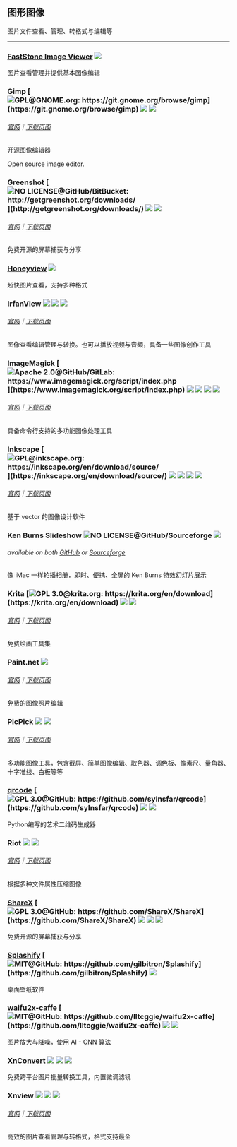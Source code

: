 ## 图形图像

图片文件查看、管理、转格式与编辑等

---

### [FastStone Image Viewer](http://www.faststone.org/) ![](../assets/earth-globe.png)

图片查看管理并提供基本图像编辑

### Gimp [![](../assets/open-source-icon.png "GPL@GNOME.org: https://git.gnome.org/browse/gimp")](https://git.gnome.org/browse/gimp) ![](../assets/earth-globe.png) ![](../assets/multi_platform.png)

###### [官网](https://www.gimp.org/)｜[下载页面](https://www.gimp.org/downloads/)

开源图像编辑器

Open source image editor.

### Greenshot [![](../assets/open-source-icon.png "NO LICENSE@GitHub/BitBucket: http://getgreenshot.org/downloads/")](http://getgreenshot.org/downloads/) ![](../assets/earth-globe.png) ![](../assets/multi_platform.png)

###### [官网](http://getgreenshot.org/)｜[下载页面](http://getgreenshot.org/downloads/)

免费开源的屏幕捕获与分享

### [Honeyview](http://www.bandisoft.com/honeyview/) ![](../assets/earth-globe.png)

超快图片查看，支持多种格式

### IrfanView ![](../assets/earth-globe.png) ![](../assets/usb.png) ![](../assets/windows-store.png)

###### [官网](http://www.irfanview.com/)｜[下载页面](http://www.irfanview.com/main_download_engl.htm)

图像查看编辑管理与转换。也可以播放视频与音频，具备一些图像创作工具

### ImageMagick [![](../assets/open-source-icon.png "Apache 2.0@GitHub/GitLab: https://www.imagemagick.org/script/index.php")](https://www.imagemagick.org/script/index.php) ![](../assets/united-states.png) ![](../assets/usb.png) ![](../assets/multi_platform.png) ![](../assets/command-line.png)

###### [官网](https://www.imagemagick.org/script/index.php)｜[下载页面](https://www.imagemagick.org/script/download.php)

具备命令行支持的多功能图像处理工具

### Inkscape [![](../assets/open-source-icon.png "GPL@inkscape.org: https://inkscape.org/en/download/source/")](https://inkscape.org/en/download/source/) ![](../assets/earth-globe.png) ![](../assets/usb.png) ![](../assets/multi_platform.png) ![](../assets/windows-store.png)

###### [官网](https://inkscape.org/en/)｜[下载页面](https://inkscape.org/en/download/windows/)

基于 vector 的图像设计软件

### Ken Burns Slideshow ![](../assets/open-source-icon.png "NO LICENSE@GitHub/Sourceforge") ![](../assets/earth-globe.png)

###### available on both [GitHub](https://github.com/changbowen/Ken-Burns-Slideshow) or [Sourceforge](https://sourceforge.net/projects/ken-burns-slideshow/)

像 iMac 一样轮播相册，即时、便携、全屏的 Ken Burns 特效幻灯片展示

### Krita [![](../assets/open-source-icon.png "GPL 3.0@krita.org: https://krita.org/en/download")](https://krita.org/en/download) ![](../assets/earth-globe.png) ![](../assets/usb.png)

###### [官网](https://krita.org/en/)｜[下载页面](https://krita.org/en/download/krita-desktop/)

免费绘画工具集

### Paint.net ![](../assets/earth-globe.png)

###### [官网](https://www.getpaint.net/index.html)｜[下载页面](https://www.getpaint.net/download.html)

免费的图像照片编辑

### PicPick ![](../assets/earth-globe.png) ![](../assets/usb.png)

###### [官网](http://ngwin.com/picpick)｜[下载页面](http://ngwin.com/picpick/download)

多功能图像工具，包含截屏、简单图像编辑、取色器、调色板、像素尺、量角器、十字准线、白板等等

### [qrcode](https://github.com/sylnsfar/qrcode) [![](../assets/open-source-icon.png "GPL 3.0@GitHub: https://github.com/sylnsfar/qrcode")](https://github.com/sylnsfar/qrcode) ![](../assets/united-states.png) ![](../assets/usb.png)

Python编写的艺术二维码生成器

### Riot ![](../assets/united-states.png) ![](../assets/usb.png)

###### [官网](http://luci.criosweb.ro/riot/)｜[下载页面](http://luci.criosweb.ro/riot/download/)

根据多种文件属性压缩图像

### [ShareX](https://getsharex.com/) [![](../assets/open-source-icon.png "GPL 3.0@GitHub: https://github.com/ShareX/ShareX")](https://github.com/ShareX/ShareX) ![](../assets/earth-globe.png) ![](../assets/usb.png) ![](../assets/windows-store.png)

免费开源的屏幕捕获与分享

### [Splashify](https://splashify.net/) [![](../assets/open-source-icon.png "MIT@GitHub: https://github.com/gilbitron/Splashify")](https://github.com/gilbitron/Splashify) ![](../assets/united-states.png)

桌面壁纸软件

### [waifu2x-caffe](https://github.com/lltcggie/waifu2x-caffe)  [![](../assets/open-source-icon.png "MIT@GitHub: https://github.com/lltcggie/waifu2x-caffe")](https://github.com/lltcggie/waifu2x-caffe) ![](../assets/earth-globe.png) ![](../assets/usb.png)

图片放大与降噪，使用 AI - CNN 算法

### [XnConvert](http://www.xnview.com/en/xnconvert/) ![](../assets/earth-globe.png) ![](../assets/usb.png) ![](../assets/multi_platform.png)

免费跨平台图片批量转换工具，内置微调滤镜

### Xnview ![](../assets/earth-globe.png) ![](../assets/usb.png) ![](../assets/multi_platform.png)

###### [官网](http://www.xnview.com/en/)｜[下载页面](http://www.xnview.com/en/xnview/#downloads)

高效的图片查看管理与转格式，格式支持最全
